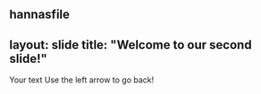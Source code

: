 hannasfile
---
layout: slide
title: "Welcome to our second slide!"
---
Your text
Use the left arrow to go back!
